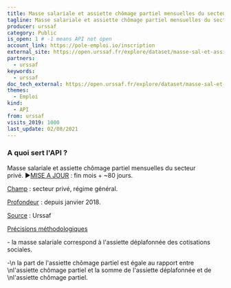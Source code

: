 ```yaml
---
title: Masse salariale et assiette chômage partiel mensuelles du secteur privé, par ancienne région
tagline: Masse salariale et assiette chômage partiel mensuelles du secteur privé, par ancienne région
producer: urssaf
category: Public
is_open: 1 # -1 means API not open
account_link: https://pole-emploi.io/inscription
external_site: https://open.urssaf.fr/explore/dataset/masse-sal-et-assiette-chomage-partiel-mens-secteur-prive-anciennes-regions/api/
partners:
  - urssaf
keywords:
  - urssaf
doc_tech_external: https://open.urssaf.fr/explore/dataset/masse-sal-et-assiette-chomage-partiel-mens-secteur-prive-anciennes-regions/api/
themes:
  - Emploi
kind:
  - API
from: urssaf
visits_2019: 1000
last_update: 02/08/2021
---
```


### A quoi sert l'API ?

<p style='font-family: -apple-system, BlinkMacSystemFont, \"Segoe UI\", Roboto, Helvetica, Arial, sans-serif;'>Masse salariale et assiette chômage partiel mensuelles du secteur privé<span style=\"font-size: 12.495px;\"></span><span style=\"font-size: 0.833rem;\">.</span><span style=\"font-size: 0.833rem;\"> </span><span style=\"font-family: Arial, sans-serif; font-size: 11pt;\">►</span><u style=\"font-family: inherit; font-size: 0.833rem; font-weight: bolder;\"><a href=\"https://open.urssaf.fr/explore/dataset/planning-de-mise-a-jour/table/?sort=date_de_mise_a_jour\" target=\"_blank\">MISE A JOUR</a></u><span style=\"font-family: inherit; font-size: 0.833rem; font-weight: bolder;\"> : fin mois + ~80 jours.</span></p><p style='font-family: -apple-system, BlinkMacSystemFont, \"Segoe UI\", Roboto, Helvetica, Arial, sans-serif;'><span style=\"font-family: inherit; font-size: 0.833rem;\"><u>Champ</u> : secteur privé, régime général.</span><br/></p><p style='font-family: -apple-system, BlinkMacSystemFont, \"Segoe UI\", Roboto, Helvetica, Arial, sans-serif;'><u>Profondeur</u> : depuis janvier 2018. </p><p style='font-family: -apple-system, BlinkMacSystemFont, \"Segoe UI\", Roboto, Helvetica, Arial, sans-serif;'><u>Source</u> : Urssaf<br/></p><p style='font-family: -apple-system, BlinkMacSystemFont, \"Segoe UI\", Roboto, Helvetica, Arial, sans-serif;'><u>Précisions méthodologiques</u></p><p style='font-family: -apple-system, BlinkMacSystemFont, \"Segoe UI\", Roboto, Helvetica, Arial, sans-serif;'>- la masse salariale correspond à l'assiette déplafonnée des cotisations sociales.</p><p style='font-family: -apple-system, BlinkMacSystemFont, \"Segoe UI\", Roboto, Helvetica, Arial, sans-serif;'>-\n la part de l'assiette chômage partiel est égale au rapport entre \nl'assiette chômage partiel et la somme de l'assiette déplafonnée et de \nl'assiette chômage partiel.</p><p style='font-family: -apple-system, BlinkMacSystemFont, \"Segoe UI\", Roboto, Helvetica, Arial, sans-serif;'><br/><br/></p>
